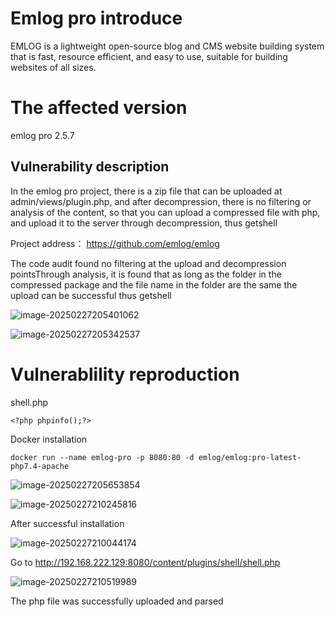 # Emlog pro introduce

EMLOG is a lightweight open-source blog and CMS website building system that is fast, resource efficient, and easy to use, suitable for building websites of all sizes.

# The affected version

emlog pro 2.5.7

## Vulnerability description

In the emlog pro project, there is a zip file that can be uploaded at admin/views/plugin.php, and after decompression, there is no filtering or analysis of the content, so that you can upload a compressed file with php, and upload it to the server through decompression, thus getshell

Project address： https://github.com/emlog/emlog

The code audit found no filtering at the upload and decompression pointsThrough analysis, it is found that as long as the folder in the compressed package and the file name in the folder are the same  the upload can be successful thus getshell

![image-20250227205401062](https://cdn.jsdelivr.net/gh/bGl1o/Pictures@img/202502272119254.png)

![image-20250227205342537](https://cdn.jsdelivr.net/gh/bGl1o/Pictures@img/202502272120236.png)



# Vulnerablility reproduction

shell.php

```
<?php phpinfo();?>
```

Docker installation

```
docker run --name emlog-pro -p 8080:80 -d emlog/emlog:pro-latest-php7.4-apache 
```

![image-20250227205653854](https://cdn.jsdelivr.net/gh/bGl1o/Pictures@img/202502272120239.png)

![image-20250227210245816](https://cdn.jsdelivr.net/gh/bGl1o/Pictures@img/202502272120463.png)

After successful installation

![image-20250227210044174](https://cdn.jsdelivr.net/gh/bGl1o/Pictures@img/202502272120268.png)

Go to http://192.168.222.129:8080/content/plugins/shell/shell.php

![image-20250227210519989](https://cdn.jsdelivr.net/gh/bGl1o/Pictures@img/202502272120231.png)

The php file was successfully uploaded and parsed
